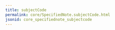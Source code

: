 ```yaml
---
title: subjectCode
permalink: core/SpecifiedNote.subjectCode.html
jsonid: core_specifiednote_subjectcode
---
```

